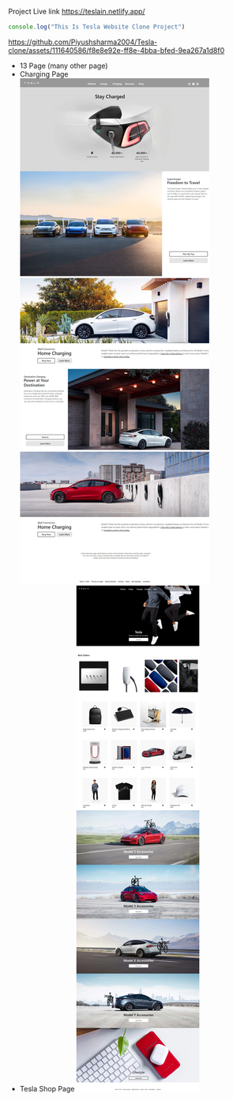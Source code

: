 Project Live link https://teslain.netlify.app/
```javascript
console.log("This Is Tesla Website Clone Project")
```

https://github.com/Piyushsharma2004/Tesla-clone/assets/111640586/f8e8e92e-ff8e-4bba-bfed-9ea267a1d8f0

- 13 Page (many other page)
- Charging Page 
![Screenshot](Tesla-shot-1.jpeg)
- Tesla Shop Page
![Screenshot](Tesla-shot-2.jpeg)
